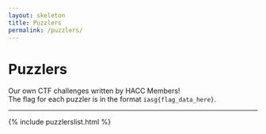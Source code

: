 ```yaml
---
layout: skeleton
title: Puzzlers
permalink: /puzzlers/
---
```


<div class="container"><h1 class="ms-1">Puzzlers</h1><p class="text-secondary ms-1">Our own CTF challenges written by HACC Members!<br />The flag for each puzzler is in the format <code>iasg{flag_data_here}</code>.
</p><hr />
{% include puzzlerslist.html %}
